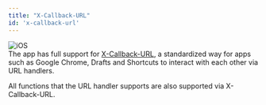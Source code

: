 ```yaml
---
title: "X-Callback-URL"
id: 'x-callback-url'
---
```


![iOS](/assets/iOS.svg)<br />
The app has full support for [X-Callback-URL](http://x-callback-url.com/), a standardized way for apps such as Google Chrome, Drafts and Shortcuts to interact with each other via URL handlers.

All functions that the URL handler supports are also supported via X-Callback-URL.
